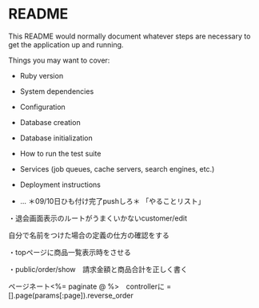 # README

This README would normally document whatever steps are necessary to get the
application up and running.

Things you may want to cover:

* Ruby version

* System dependencies

* Configuration

* Database creation

* Database initialization

* How to run the test suite

* Services (job queues, cache servers, search engines, etc.)

* Deployment instructions

* ...
＊09/10日ひも付け完了pushしろ＊
「やることリスト」

・退会画面表示のルートがうまくいかないcustomer/edit

自分で名前をつけた場合の定義の仕方の確認をする

・topページに商品一覧表示時をさせる

・public/order/show　請求金額と商品合計を正しく書く


ページネート<%= paginate @ %>　controllerに = [].page(params[:page]).reverse_order